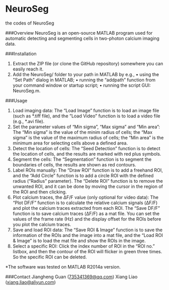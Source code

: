 # NeuroSeg
the codes of NeuroSeg

###Overview
NeuroSeg is an open-source MATLAB program used for automatic detecting and segmenting cells in two-photon calcium imaging data.

###Installation
1. Extract the ZIP file (or clone the GitHub repository) somewhere you can easily reach it.
2. Add the NeuroSeg/ folder to your path in MATLAB by e.g.,
•    using the "Set Path" dialog in MATLAB;
•	running the “addpath” function from your command window or startup script;
•	running the script GUI: NeuroSeg.m.


###Usage
1. Load imaging data: 
The “Load Image” function is to load an image file (such as *.tiff file), and the “Load Video” function is to load a video file (e.g., *.avi file).
2. Set the parameter values of “Min sigma”, “Max sigma” and “Min area”: 
The “Min sigma” is the value of the minim radius of cells; the “Max sigma” is the value of the maximum radius of cells; the “Min area” is the minimum area for selecting cells above a defined area. 
3. Detect the location of cells: 
The “Seed Detection” function is to detect the location of cells, and the results are marked with red plus symbols.
4. Segment the cells: 
The “Segmentation” function is to segment the boundaries of cells, the results are shown as red contours.
5. Label ROIs manually: 
The “Draw ROI” function is to add a freehand ROI, and the “Add Circle” function is to add a circle ROI with the defined radius (“Radius” parameter). The “Delete ROI” function is to remove the unwanted ROI, and it can be done by moving the cursor in the region of the ROI and then clicking.
6. Plot calcium traces, the ΔF/F value (only optional for video data): 
The “Plot DF/F” function is to calculate the relative calcium signals (ΔF/F) and plot the calcium traces extracted from each ROI. The “Save DF/F” function is to save calcium traces (ΔF/F) as a mat file. You can set the values of the frame rate (Hz) and the display offset for the ROIs before you plot the calcium traces.
7. Save and load ROI data: 
The “Save ROI & Image” function is to save the information of the ROIs and the image into a mat file, and the “Load ROI & Image” is to load the mat file and show the ROIs in the image.
8. Select a specific ROI: 
Click the index number of ROI in the “ROI no.” listbox, and then the contour of the ROI will flicker in green three times. So the specific ROI can be deleted.


*The software was tested on MATLAB R2014a version.

###Contact
Jiangheng Guan (735341369@qq.com)
Xiang Liao (xiang.liao@aliyun.com)





